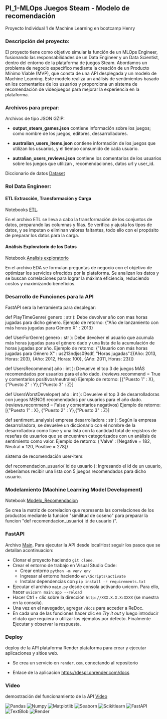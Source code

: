 ## PI_1-MLOps Juegos Steam - Modelo de recomendación

Proyecto Individual 1 de Machine Learning en bootcamp Henry

### Descripción del proyecto:

El proyecto tiene como objetivo simular la función de un MLOps Engineer, fusionando las responsabilidades de un Data Engineer y un Data Scientist, dentro del entorno de la plataforma de juegos Steam. Abordamos un problema de negocio específico mediante la creación de un Producto Mínimo Viable (MVP), que consta de una API desplegada y un modelo de Machine Learning. Este modelo realiza un análisis de sentimientos basado en los comentarios de los usuarios y proporciona un sistema de recomendación de videojuegos para mejorar la experiencia en la plataforma.

### Archivos para prepar:

Archivos de tipo JSON GZIP:

+ **output_steam_games.json** contiene información sobre los juegos; como nombre de los juegos, editores, dessarrolladores.

+ **australian_users_items.json** contiene información de los juegos que utilizan los usuarios, y el tiempo consumido de cada usuario.

+ **autralian_users_reviews.json** contiene los comentarios de los usuarios sobre los juegos que utilizan , recomendaciones, datos url y user_id.

Diccionario de datos [Dataset](/) 


### Rol Data Engineer:

#### ETL Extracción, Transformación y Carga

Notebooks [ETL](/ETL.ipynb).

En el archivo ETL se lleva a cabo la transformación de los conjuntos de datos, preparando las columnas y filas. Se verifica y ajusta los tipos de datos, y se imputan o eliminan valores faltantes, todo ello con el propósito de preparar los datos para la carga.


#### Análisis Exploratorio de los Datos

Notebook [Analisis exploratorio](/EDA.ipynb)

En el archivo EDA se formulan preguntas de negocio con el objetivo de optimizar los servicios ofrecidos por la plataforma. Se analizan los datos y se buscan correlaciones para lograr la máxima eficiencia, reduciendo costos y maximizando beneficios.

### Desarrollo de Funciones para la API

FastAPI sera la herramienta para desplegar:

def PlayTimeGenre( genero : str ): Debe devolver año con mas horas jugadas para dicho género.
Ejemplo de retorno: {"Año de lanzamiento con más horas jugadas para Género X" : 2013}

def UserForGenre( genero : str ): Debe devolver el usuario que acumula más horas jugadas para el género dado y una lista de la acumulación de horas jugadas por año.
Ejemplo de retorno: {"Usuario con más horas jugadas para Género X" : us213ndjss09sdf, "Horas jugadas":[{Año: 2013, Horas: 203}, {Año: 2012, Horas: 100}, {Año: 2011, Horas: 23}]}

def UsersRecommend( año : int ): Devuelve el top 3 de juegos MÁS recomendados por usuarios para el año dado. (reviews.recommend = True y comentarios positivos/neutrales)
Ejemplo de retorno: [{"Puesto 1" : X}, {"Puesto 2" : Y},{"Puesto 3" : Z}]

def UsersWorstDeveloper( año : int ): Devuelve el top 3 de desarrolladoras con juegos MENOS recomendados por usuarios para el año dado. (reviews.recommend = False y comentarios negativos)
Ejemplo de retorno: [{"Puesto 1" : X}, {"Puesto 2" : Y},{"Puesto 3" : Z}]

def sentiment_analysis( empresa desarrolladora : str ): Según la empresa desarrolladora, se devuelve un diccionario con el nombre de la desarrolladora como llave y una lista con la cantidad total de registros de reseñas de usuarios que se encuentren categorizados con un análisis de sentimiento como valor.
Ejemplo de retorno: {'Valve' : [Negative = 182, Neutral = 120, Positive = 278]}

sistema de recomendación user-item:

def recomendacion_usuario( id de usuario ): Ingresando el id de un usuario, deberíamos recibir una lista con 5 juegos recomendados para dicho usuario.


### Modelamiento (Machine Learning Model Development)

Notebook [Modelo_Recomendacion](/Modelo_Recomendacion.ipynb)

Se crea la matriz de correlacion que representa las correlaciones de los productos mediante la funcion "similitud de coseno" para preparar la funcion "def recomendacion_usuario( id de usuario )".

### FastAPI

Archivo [Main](/main.py). Para ejecutar la API desde localHost seguir los pasos que se detallan acontinuacion:

- Clonar el proyecto haciendo `git clone`.
- Crear el entorno de trabajo en Visual Studio Code:
    * Crear entorno `python -m venv env`
    * Ingresar al entorno haciendo `env\Scripts\activate`
    * Instalar dependencias con `pip install -r requirements.txt`
- Ejecutar el archivo `main.py` desde consola activando uvicorn. Para ello, hacer `uvicorn main:app --reload`
- Hacer Ctrl + clic sobre la dirección `http://XXX.X.X.X:XXXX` (se muestra en la consola).
- Una vez en el navegador, agregar `/docs` para acceder a ReDoc.
- En cada una de las funciones hacer clic en *Try it out* y luego introducir el dato que requiera o utilizar los ejemplos por defecto. Finalmente Ejecutar y observar la respuesta.

### Deploy 

deploy de la API plataforma Render plataforma para crear y ejecutar aplicaciones y sitios web. 

* Se crea un servicio en `render.com`, conectando al repositorio

* Enlace de la aplicacion https://despl.onrender.com/docs

### Video

demostración del funcionamiento de la API [Video](http)

![Pandas](https://img.shields.io/badge/-Pandas-333333?style=flat&logo=pandas)
![Numpy](https://img.shields.io/badge/-Numpy-333333?style=flat&logo=numpy)
![Matplotlib](https://img.shields.io/badge/-Matplotlib-333333?style=flat&logo=matplotlib)
![Seaborn](https://img.shields.io/badge/-Seaborn-333333?style=flat&logo=seaborn)
![Scikitlearn](https://img.shields.io/badge/-Scikitlearn-333333?style=flat&logo=scikitlearn)
![FastAPI](https://img.shields.io/badge/-FastAPI-333333?style=flat&logo=fastapi)
![TextBlob](https://img.shields.io/badge/-TextBlob-333333?style=flat&logo=textblob)
![Render](https://img.shields.io/badge/-Render-333333?style=flat&logo=render)








